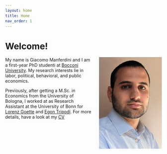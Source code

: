 ```yaml
---
layout: home
title: Home
nav_order: 1
---
```


# Welcome!

<img src="/assets/images/picture.jpg" align="right" alt="Profile picture" class="inline" style="width:40%;padding-left:5%;">

My name is Giacomo Manferdini and I am a first-year PhD studenti at [Bocconi University](https://www.unibocconi.eu/). My research interests lie in labor, political, behavioral, and public economics.

Previously, after getting a M.Sc. in Economics from the University of Bologna, I worked at as Research Assistant at the University of Bonn for [Lorenz Goette](https://www.iame.uni-bonn.de/people/lorenz-goette) and [Egon Tripodi](https://www.egontripodi.com/). For more details, have a look at my [CV](../assets/cv/Manferdini_CV.pdf)